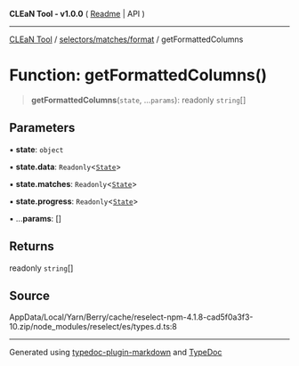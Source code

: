 **CLEaN Tool - v1.0.0** ( [Readme](../../../../README.md) \| API )

***

[CLEaN Tool](../../../../modules.md) / [selectors/matches/format](../README.md) / getFormattedColumns

# Function: getFormattedColumns()

> **getFormattedColumns**(`state`, ...`params`): readonly `string`[]

## Parameters

▪ **state**: `object`

▪ **state.data**: `Readonly`\<[`State`](../../../../features/sheet/reducers/interfaces/State.md)\>

▪ **state.matches**: `Readonly`\<[`State`](../../../progress/paths/private/interfaces/State.md)\>

▪ **state.progress**: `Readonly`\<[`State`](../../../progress/paths/private/interfaces/State.md)\>

▪ ...**params**: []

## Returns

readonly `string`[]

## Source

AppData/Local/Yarn/Berry/cache/reselect-npm-4.1.8-cad5f0a3f3-10.zip/node\_modules/reselect/es/types.d.ts:8

***

Generated using [typedoc-plugin-markdown](https://www.npmjs.com/package/typedoc-plugin-markdown) and [TypeDoc](https://typedoc.org/)
